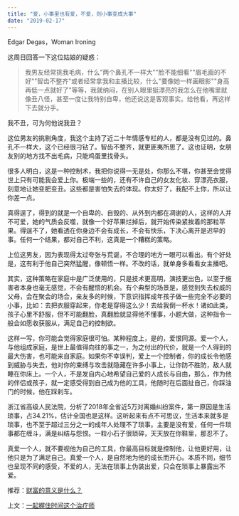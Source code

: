 ```yaml
---
title: "爱，小事里也有爱，不爱，则小事变成大事"
date: "2019-02-17"
---
```


Edgar Degas，Woman Ironing

这周日回答一下这位姑娘的疑惑：

> 我男友经常挑我毛病，什么"两个鼻孔不一样大""脸不能细看""眉毛画的不好""智齿不整齐"或者经常拿我和主播比较，什么"要像她一样画眼影""身高再低一点就好了"等等，我就纳闷，在别人眼里挺漂亮的我怎么在他嘴里就像丑八怪，甚至一度让我特别自卑，他还说这是客观事实。给他看，再这样下去就分手。

我不丑，可为何他说我丑？

这位男友的挑剔角度，我这个主持了近二十年情感专栏的人，都是没有见过的。鼻孔不一样大，这个已经很刁钻了。智齿不整齐，就更匪夷所思了。这也证明，女朋友别的地方找不出毛病，只能鸡蛋里找骨头。

很多人明白，这是一种控制术，我把你说得一无是处，你那么不堪，你甚至会觉得世上只有可能我会爱上你。极端一些的，还有不许自己的女友化妆、穿漂亮衣服，刻意地让她变肥变丑。这些都是害怕失去的体现。你太好了，我配不上你，所以让你差一点。

真得逞了，得到的就是一个自卑的、自毁的、从外到内都在凋谢的人，这样的人并不可爱，她的气质会反噬，就像一个好苹果烂掉后，就开始传染紧挨着的那粒苹果。得逞不了，她看透在你身边不会有成长，不会有快乐，下决心离开是迟早的事。任何一个结果，都对自己不利，这真是一个糟糕的策略。

上位这男友，因为表现得太过夸张与荒诞，不合理的地方一眼可以看出。有个好处是，这有利于他自己突然猛醒，像顿悟一样。不改的话，就单身多看看女主播吧。

其实，这种策略在家庭中是广泛使用的，只是技术更高明，演技更出色，以至于施害者本身也毫无感觉，不会有醒悟的机会。有个典型的场景是，感觉到失去权威的父母，会在聚会的场合，亲友多的时候，下意识指挥成年孩子做一些完全不必要的小事，比如：去把衣服穿起来，你老是穿得这么少！去给我倒一杯水！诸如此类，孩子心里不舒服，但不可能翻脸，真翻脸就显得他不懂事，小题大做，这种指令一般会如愿收获服从，满足自己的控制欲。

这样一写，你可能会觉得家庭很可怕。某种程度上，是的，爱恨同源。爱一个人，与他组成家庭，是世上最值得向往的事之一，为之付出的代价，就是一个人得到的最大伤害，也可能来自家庭。如果你不幸误判，爱上一个控制者，你的成长令他感到威胁与失去，他对你的束缚与攻击就隐藏在许多小事上，让你防不胜防，敌人就睡在你床上。一个人，不是发自内心地希望自己爱的人成长与自由，那么，作为他的伴侣或孩子，就一定感受得到自己成为他的工具，他随时在后面扯自己，你踩油门的时候，他在踩刹车。

浙江省高级人民法院，分析了2018年全省近5万对离婚纠纷案件，第一原因是生活琐事，占34.21%，估计全国也是这样。这听起来有点不可思议，生活本来就多是琐事，也不至于超过三分之一的成年人处理不了琐事。主要是没有爱，任何一件琐事都在缠斗，满是纠结与怨恨。一粒小石子很琐碎，天天放在你鞋里，那忍不了。

真爱一个人，就不要视他为自己的工具，你最高目标就是控制他，让他更好用，让他只是为了满足自己。真爱一个人，是自然地为他的成长而开心。本质不同，细节也呈现不同的感受，不爱的人，无法在琐事上伪装出爱，只会在琐事上暴露出不爱。

推荐：[财富的意义是什么？](http://mp.weixin.qq.com/s?__biz=MjM5NDU0Mjk2MQ==&mid=2651625687&idx=1&sn=cca233ca4c915b91c81f1ad5c14a89c1&chksm=bd7e1cc98a0995df80cd1d77bc54c406ea365c9b1622b42577e3d193eb8eb8c9e84a8f1107d6&scene=21#wechat_redirect)

上文：[一起握住时间这个治疗师](http://mp.weixin.qq.com/s?__biz=MjM5NDU0Mjk2MQ==&mid=2651632595&idx=1&sn=9608d83ec68cddbbfada50d3e4cffe3b&chksm=bd7e37cd8a09bedbb1c7789b2439bf6db420cc70ed37f8fb4739fd0485eb2349d660752d5ae7&scene=21#wechat_redirect)
